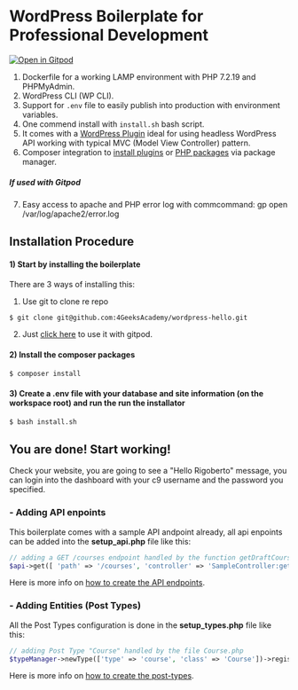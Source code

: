 # WordPress Boilerplate for Professional Development

[![Open in Gitpod](https://gitpod.io/button/open-in-gitpod.svg)](https://gitpod.io/#https://github.com/4GeeksAcademy/wordpress-hello)

1. Dockerfile for a working LAMP environment with PHP 7.2.19 and PHPMyAdmin.
2. WordPress CLI (WP CLI).
3. Support for `.env` file to easily publish into production with environment variables.
4. One commend install with `install.sh` bash script.
5. It comes with a [WordPress Plugin](https://github.com/alesanchezr/wpas-wordpress-dash) ideal for using headless WordPress API working with typical MVC (Model View Controller) pattern.
6. Composer integration to [install plugins](https://wpackagist.org/) or [PHP packages](https://packagist.org/) via package manager.

##### If used with Gitpod
7. Easy access to apache and PHP error log with commcommand: gp open /var/log/apache2/error.log

## Installation Procedure

#### 1) Start by installing the boilerplate

There are 3 ways of installing this:

1. Use git to clone re repo
```bash
$ git clone git@github.com:4GeeksAcademy/wordpress-hello.git
```
2. Just [click here](https://gitpod.io/#https://github.com/4GeeksAcademy/wordpress-hello) to use it with gitpod.

#### 2) Install the composer packages
```bash
$ composer install
```

#### 3) Create a .env file with your database and site information (on the workspace root) and run the run the installator
```bash
$ bash install.sh
```

## You are done! Start working!

Check your website, you are going to see a "Hello Rigoberto" message, you can login into the dashboard with your c9 username and the password you specified.

### - Adding API enpoints
This boilerplate comes with a sample API andpoint already, all api enpoints can be added into the **setup_api.php** file like this:
```php
// adding a GET /courses endpoint handled by the function getDraftCourses in the SampleController.php file
$api->get([ 'path' => '/courses', 'controller' => 'SampleController:getDraftCourses' ]);
```
Here is more info on [how to create the API endpoints](https://github.com/alesanchezr/wpas-wordpress-dash/tree/master/src/WPAS/Controller#creating-an-apis-using-mvc).

### - Adding Entities (Post Types)
All the Post Types configuration is done in the **setup_types.php** file like this:

```php
// adding Post Type "Course" handled by the file Course.php
$typeManager->newType(['type' => 'course', 'class' => 'Course'])->register();
```
Here is more info on [how to create the post-types](https://github.com/alesanchezr/wpas-wordpress-dash/tree/master/src/WPAS/Types).

